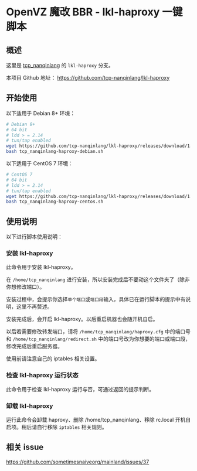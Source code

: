 # OpenVZ 魔改 BBR - lkl-haproxy 一键脚本

## 概述
这里是 [tcp_nanqinlang](https://github.com/tcp-nanqinlang/wiki/wiki/general) 的 `lkl-haproxy` 分支。

本项目 Github 地址： https://github.com/tcp-nanqinlang/lkl-haproxy


## 开始使用
以下适用于 Debian 8+ 环境：
```bash
# Debian 8+
# 64 bit
# ldd > = 2.14
# tun/tap enabled
wget https://github.com/tcp-nanqinlang/lkl-haproxy/releases/download/1.1.1/tcp_nanqinlang-haproxy-debian.sh
bash tcp_nanqinlang-haproxy-debian.sh
```

以下适用于 CentOS 7 环境：
```bash
# CentOS 7
# 64 bit
# ldd > = 2.14
# tun/tap enabled
wget https://github.com/tcp-nanqinlang/lkl-haproxy/releases/download/1.1.1/tcp_nanqinlang-haproxy-centos.sh
bash tcp_nanqinlang-haproxy-centos.sh
```


## 使用说明
以下进行脚本使用说明：

### 安装 lkl-haproxy
此命令用于安装 lkl-haproxy。

在 `/home/tcp_nanqinlang` 进行安装，所以安装完成后不要动这个文件夹了（除非你想修改端口）。

安装过程中，会提示你选择`单个端口`或`端口段`输入，具体已在运行脚本的提示中有说明，这里不再赘述。

安装完成后，会开启 lkl-haproxy。以后重启机器也会随开机自启。

以后若需要修改转发端口，请将 `/home/tcp_nanqinlang/haproxy.cfg` 中的端口号和 `/home/tcp_nanqinlang/redirect.sh` 中的端口号改为你想要的端口或端口段，修改完成后重启服务器。

使用前请注意自己的 iptables 相关设置。

### 检查 lkl-haproxy 运行状态
此命令用于检查 lkl-haproxy 运行与否，可通过返回的提示判断。

### 卸载 lkl-haproxy
运行此命令会卸载 haproxy、删除 /home/tcp_nanqinlang、移除 rc.local 开机自启项。稍后请自行移除 `iptables` 相关规则。


## 相关 issue
https://github.com/sometimesnaiveorg/mainland/issues/37